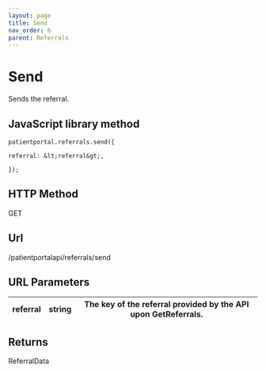 ```yaml
---
layout: page
title: Send
nav_order: 6
parent: Referrals
---
```


# SendSends the referral.## JavaScript library method```patientportal.referrals.send({referral: &lt;referral&gt;,});```## HTTP MethodGET## ****Url****/patientportalapi/referrals/send## URL Parameters| referral | string | The key of the referral provided by the API upon GetReferrals. || --- | --- | --- |## ReturnsReferralData